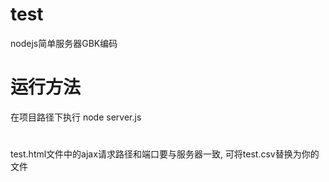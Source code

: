 ﻿# test
nodejs简单服务器GBK编码

# 运行方法
在项目路径下执行 node server.js

#
test.html文件中的ajax请求路径和端口要与服务器一致, 可将test.csv替换为你的文件
